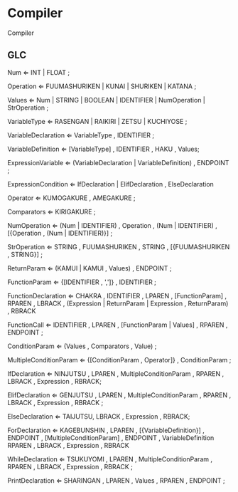 # Compiler
Compiler 

## GLC

Num ⇐ INT | FLOAT ;

Operation ⇐ FUUMASHURIKEN | KUNAI | SHURIKEN | KATANA ;

Values ⇐ Num | STRING | BOOLEAN | IDENTIFIER | NumOperation | StrOperation ;

VariableType ⇐ RASENGAN | RAIKIRI | ZETSU | KUCHIYOSE ;

VariableDeclaration ⇐ VariableType , IDENTIFIER ;

VariableDefinition ⇐ [VariableType] , IDENTIFIER , HAKU , Values;

ExpressionVariable ⇐ (VariableDeclaration | VariableDefinition) , ENDPOINT ;

ExpressionCondition ⇐ IfDeclaration | ElifDeclaration , ElseDeclaration 

Operator ⇐ KUMOGAKURE , AMEGAKURE ;

Comparators ⇐ KIRIGAKURE ;



NumOperation ⇐ (Num | IDENTIFIER) , Operation , (Num | IDENTIFIER) , [{Operation , (Num | IDENTIFIER)}] ;

StrOperation ⇐ STRING , FUUMASHURIKEN , STRING , [{FUUMASHURIKEN , STRING}] ;



ReturnParam ⇐ (KAMUI | KAMUI , Values) , ENDPOINT ;

FunctionParam ⇐ {[IDENTIFIER , ',']} , IDENTIFIER ;

FunctionDeclaration ⇐ CHAKRA , IDENTIFIER , LPAREN , [FunctionParam] , RPAREN , LBRACK , (Expression | ReturnParam | Expression , ReturnParam) , RBRACK

FunctionCall ⇐ IDENTIFIER , LPAREN , [FunctionParam | Values] , RPAREN , ENDPOINT ;



ConditionParam ⇐ (Values , Comparators , Value) ;

MultipleConditionParam ⇐  {[ConditionParam , Operator]} , ConditionParam ;

IfDeclaration ⇐ NINJUTSU , LPAREN , MultipleConditionParam , RPAREN , LBRACK , Expression , RBRACK;

ElifDeclaration ⇐ GENJUTSU , LPAREN , MultipleConditionParam , RPAREN , LBRACK , Expression , RBRACK ;

ElseDeclaration ⇐ TAIJUTSU, LBRACK , Expression , RBRACK;

ForDeclaration ⇐ KAGEBUNSHIN , LPAREN , [{VariableDefinition}] , ENDPOINT , [MultipleConditionParam] , ENDPOINT , VariableDefinition RPAREN , LBRACK , Expression , RBRACK

WhileDeclaration ⇐ TSUKUYOMI , LPAREN , MultipleConditionParam , RPAREN , LBRACK , Expression , RBRACK ;

PrintDeclaration ⇐ SHARINGAN , LPAREN , Values , RPAREN , ENDPOINT ;
